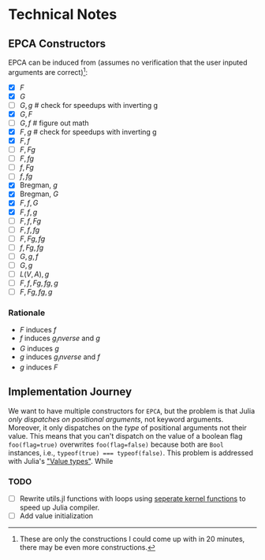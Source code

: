 # Technical Notes

## EPCA Constructors 

EPCA can be induced from (assumes no verification that the user inputed arguments are correct)[^1]:

- [x] $F$
- [x] $G$
- [ ] $G, g$  # check for speedups with inverting g
- [x] $G, F$
- [ ] $G, f$  # figure out math
- [x] $F, g$  # check for speedups with inverting g
- [x] $F, f$
- [ ] $F, Fg$
- [ ] $F, fg$
- [ ] $f, Fg$
- [ ] $f, fg$
- [x] Bregman, $g$
- [x] Bregman, $G$
- [x] $F, f, G$
- [x] $F, f, g$
- [ ] $F, f, Fg$
- [ ] $F, f, fg$
- [ ] $F, Fg, fg$
- [ ] $f, Fg, fg$
- [ ] $G, g, f$
- [ ] $G, g$
- [ ] $L(V, A), g$
- [ ] $F, f, Fg, fg, g$
- [ ] $F, Fg, fg, g$

[^1]: These are only the constructions I could come up with in 20 minutes, there may be even more constructions.

### Rationale
* $F$ induces $f$
* $f$ induces $g_inverse$ and $g$
* $G$ induces $g$
* $g$ induces $g_inverse$ and $f$
* $g$ induces $F$

## Implementation Journey
We want to have multiple constructors for `EPCA`, but the problem is that Julia *only dispatches on positional arguments*, not keyword arguments. Moreover, it only dispatches on the *type* of positional arguments not their value. This means that you can't dispatch on the value of a boolean flag `foo(flag=true)` overwrites `foo(flag=false)` because both are `Bool` instances, i.e., `typeof(true) === typeof(false)`. This problem is addressed with Julia's ["Value types"](https://docs.julialang.org/en/v1/manual/types/#%22Value-types%22). While 


### TODO
- [ ] Rewrite utils.jl functions with loops using [seperate kernel functions](https://docs.julialang.org/en/v1/manual/performance-tips/#kernel-functions) to speed up Julia compiler.
- [ ] Add value initialization